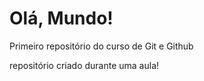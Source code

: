 # Olá, Mundo!
 Primeiro repositório do curso de Git e Github 

repositório criado durante uma aula!
